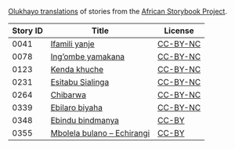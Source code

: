 [Olukhayo translations](http://my.africanstorybook.org/language/olukhayo) of stories from the [African Storybook Project](http://my.africanstorybook.org).

Story ID | Title | License
-------- | ----- | -------
0041 | [Ifamili yanje](http://africanstorybook.org/stories/ifamili-yanje) | [CC-BY-NC](https://creativecommons.org/licenses/by-nc/3.0/)
0078 | [Ing’ombe yamakana](http://africanstorybook.org/stories/ing’ombe-yamakana) | [CC-BY-NC](https://creativecommons.org/licenses/by-nc/3.0/)
0123 | [Kenda khuche](http://africanstorybook.org/stories/kenda-khuche) | [CC-BY-NC](https://creativecommons.org/licenses/by-nc/3.0/)
0231 | [Esitabu Sialinga](http://africanstorybook.org/stories/esitabu-sialinga) | [CC-BY-NC](https://creativecommons.org/licenses/by-nc/3.0/)
0264 | [Chibarwa](http://africanstorybook.org/stories/chibarwa-0) | [CC-BY-NC](https://creativecommons.org/licenses/by-nc/3.0/)
0339 | [Ebilaro biyaha](http://africanstorybook.org/stories/ebilaro-biyaha) | [CC-BY-NC](https://creativecommons.org/licenses/by-nc/3.0/)
0348 | [Ebindu bindmanya](http://africanstorybook.org/stories/ebindu-bindmanya) | [CC-BY](https://creativecommons.org/licenses/by/3.0/)
0355 | [Mbolela bulano – Echirangi](http://africanstorybook.org/stories/mbolela-bulano-–-echirangi) | [CC-BY](https://creativecommons.org/licenses/by/3.0/)
